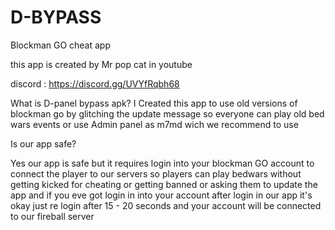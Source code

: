 # D-BYPASS
Blockman GO cheat app

this app is created by Mr pop cat in youtube

discord : https://discord.gg/UVYfRqbh68

What is D-panel bypass apk?
I Created this app to use old versions of blockman go by glitching the update message so everyone can play old bed wars events or use Admin panel as m7md wich we recommend to use 

Is our app safe?

Yes our app is safe but it requires login into your blockman GO account to connect the player to our servers so players can play bedwars without getting kicked for cheating or getting banned or asking them to update the app and if you eve got login in into your account after login in our app it's okay just re login after 15 - 20 seconds and your account will be connected to our fireball server
